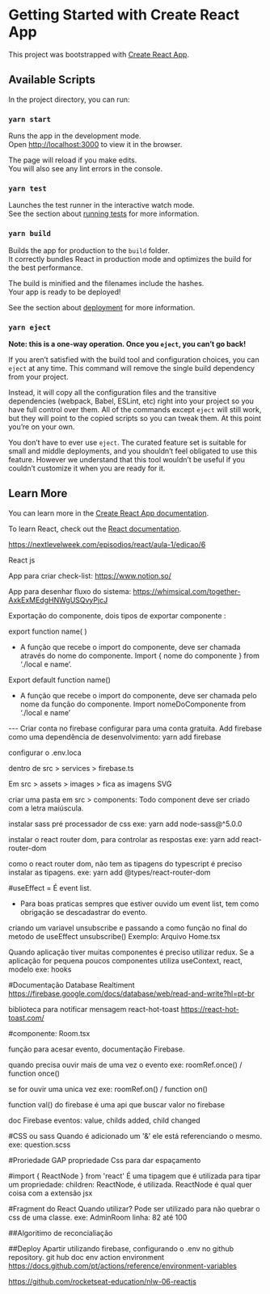 # Getting Started with Create React App

This project was bootstrapped with [Create React App](https://github.com/facebook/create-react-app).

## Available Scripts

In the project directory, you can run:

### `yarn start`

Runs the app in the development mode.\
Open [http://localhost:3000](http://localhost:3000) to view it in the browser.

The page will reload if you make edits.\
You will also see any lint errors in the console.

### `yarn test`

Launches the test runner in the interactive watch mode.\
See the section about [running tests](https://facebook.github.io/create-react-app/docs/running-tests) for more information.

### `yarn build`

Builds the app for production to the `build` folder.\
It correctly bundles React in production mode and optimizes the build for the best performance.

The build is minified and the filenames include the hashes.\
Your app is ready to be deployed!

See the section about [deployment](https://facebook.github.io/create-react-app/docs/deployment) for more information.

### `yarn eject`

**Note: this is a one-way operation. Once you `eject`, you can’t go back!**

If you aren’t satisfied with the build tool and configuration choices, you can `eject` at any time. This command will remove the single build dependency from your project.

Instead, it will copy all the configuration files and the transitive dependencies (webpack, Babel, ESLint, etc) right into your project so you have full control over them. All of the commands except `eject` will still work, but they will point to the copied scripts so you can tweak them. At this point you’re on your own.

You don’t have to ever use `eject`. The curated feature set is suitable for small and middle deployments, and you shouldn’t feel obligated to use this feature. However we understand that this tool wouldn’t be useful if you couldn’t customize it when you are ready for it.

## Learn More

You can learn more in the [Create React App documentation](https://facebook.github.io/create-react-app/docs/getting-started).

To learn React, check out the [React documentation](https://reactjs.org/).

https://nextlevelweek.com/episodios/react/aula-1/edicao/6

React js

App para criar check-list: https://www.notion.so/

App para desenhar fluxo do sistema: https://whimsical.com/together-AxkExMEdgHNWgUSQvyPjcJ

Exportação do componente, dois tipos de exportar componente : 

export function name( )
- A função que recebe o import do componente, deve ser chamada através do nome do componente.
   Import { nome do componente } from ‘./local e name’.

Export default function name()
- A função que recebe o import do componente, deve ser chamada pelo nome da função do componente.
Import  nomeDoComponente from ‘./local e name’


--- Criar conta no firebase
configurar para uma conta gratuita.
Add firebase como uma dependência de desenvolvimento: yarn add firebase

configurar o .env.loca

dentro de src > services > firebase.ts

Em src > assets > images > fica as imagens SVG

criar uma pasta em src > components: Todo component deve ser criado com a letra maiúscula.

instalar sass pré processador de css
exe: yarn add node-sass@^5.0.0

instalar o react router dom, para controlar as respostas
exe: yarn add react-router-dom

como o react router dom, não tem as tipagens do typescript é preciso instalar as tipagens.
exe: yarn add @types/react-router-dom

#useEffect = É event list.
 - Para boas praticas sempres que estiver ouvido um event list, tem como obrigação se descadastrar do evento.

 criando um variavel unsubscribe
 e passando a como função no final do metodo de useEffect unsubscribe()
 Exemplo: Arquivo Home.tsx

 Quando aplicação tiver muitas componentes é preciso utilizar redux.
 Se a aplicação for pequena poucos componentes utiliza useContext, react, modelo exe: hooks

#Documentação Database Realtiment
   https://firebase.google.com/docs/database/web/read-and-write?hl=pt-br

   biblioteca para notificar mensagem react-hot-toast
   https://react-hot-toast.com/

#componente: Room.tsx

   função para acesar evento, documentação Firebase.

   quando precisa ouvir mais de uma vez o evento 
   exe: roomRef.once() / function once()

   se for ouvir uma unica vez
   exe: roomRef.on() / function on()

   function val() do firebase é uma api que buscar valor no firebase

   doc Firebase
   eventos: value, childs added, child changed

#CSS ou sass
   Quando é adicionado um '&' ele está referenciando o mesmo.
   exe: question.scss   

#Proriedade GAP
   propriedade Css para dar espaçamento

#import { ReactNode } from 'react'
 É uma tipagem que é utilizada para tipar um propriedade: children: ReactNode, é utilizada.
 ReactNode é qual quer coisa com a extensão jsx

#Fragment do React
 Quando utilizar?
 Pode ser utilizado para não quebrar o css de uma classe.
 exe: AdminRoom linha: 82 até 100 
     
##Algoritimo de reconcialiação

##Deploy
 Apartir utilizando firebase, configurando o .env no github repository.
 git hub doc env action environment
 https://docs.github.com/pt/actions/reference/environment-variables

https://github.com/rocketseat-education/nlw-06-reactjs